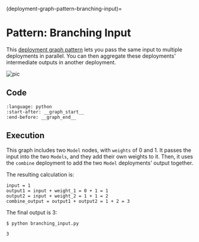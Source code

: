 (deployment-graph-pattern-branching-input)=

# Pattern: Branching Input

This [deployment graph pattern](serve-deployment-graph-patterns-overview) lets you pass the same input to multiple deployments in parallel. You can then aggregate these deployments' intermediate outputs in another deployment.

![pic](https://raw.githubusercontent.com/ray-project/images/master/docs/serve/deployment-graph/deployment_graph_combine_two_nodes_with_passing_same_input_parallel.svg)

## Code

```{literalinclude} ../../doc_code/branching_input.py
:language: python
:start-after: __graph_start__
:end-before: __graph_end__
```

## Execution

This graph includes two `Model` nodes, with `weights` of 0 and 1. It passes the input into the two `Models`, and they add their own weights to it. Then, it uses the `combine` deployment to add the two `Model` deployments' output together.

The resulting calculation is:

```
input = 1
output1 = input + weight_1 = 0 + 1 = 1
output2 = input + weight_2 = 1 + 1 = 2
combine_output = output1 + output2 = 1 + 2 = 3
```

The final output is 3:

```
$ python branching_input.py

3
```
